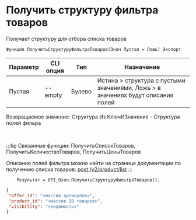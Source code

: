 ﻿---
sidebar_position: 23
---

# Получить структуру фильтра товаров
 Получает структуру для отбора списка товаров



`Функция ПолучитьСтруктуруФильтраТоваров(Знач Пустая = Ложь) Экспорт`

  | Параметр | CLI опция | Тип | Назначение |
  |-|-|-|-|
  | Пустая | --empty | Булево | Истина > структура с пустыми значениями, Ложь > в значениях будут описания полей |

  
  Возвращаемое значение:   Структура Из КлючИЗначение - Структура полей фильра

<br/>

:::tip
Связанные функции: ПолучитьСписокТоваров, ПолучитьКоличествоТоваров, ПолучитьЦеныТоваров

 Описание полей фильтра можно найти на странице документации по получению списка товаров: [post /v2/product/list](https://docs.ozon.ru/api/seller/#operation/ProductAPI_GetProductList)
:::
<br/>


```bsl title="Пример кода"
    Результат = OPI_Ozon.ПолучитьСтруктуруФильтраТоваров();
```
    



```json title="Результат"
{
 "offer_id": "<массив артикулов>",
 "product_id": "<массив ID товаров>",
 "visibility": "<видимость>"
}
```
